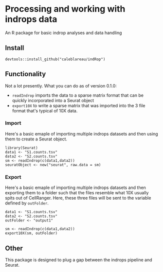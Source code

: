 # Processing and working with indrops data
An R package for basic indrop analyses and data handling


## Install
```
devtools::install_github("caleblareau/indRop")
```

## Functionality
Not a lot presently. What you can do as of version 0.1.0:

- `readIndrop` imports the data to a sparse matrix format that can be quickly incorporated into a Seurat object
- `export10X` to write a sparse matrix that was imported into the 3 file format that's typical of 10X data. 

### Import
Here's a basic emaple of importing multiple indrops datasets and then using them to create a Seurat object. 

```
library(Seurat)
data1 <- "S1.counts.tsv"
data2 <- "S2.counts.tsv"
sm <- readIndrop(c(data1,data2))
seuratObject <- new("seurat", raw.data = sm)

```

### Export
Here's a basic emaple of importing multiple indrops datasets and then exporting them to a 
folder such that the files resemble what 10X usually spits out of CellRanger. Here, these 
three files will be sent to the variable defined by `outFolder`. 

```
data1 <- "S1.counts.tsv"
data2 <- "S2.counts.tsv"
outFolder <- "output1"

sm <- readIndrop(c(data1,data2))
export10X(sm, outFolder)

```

## Other
This package is designed to plug a gap between the indrops pipeline and Seurat. 
